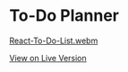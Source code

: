 <h1>To-Do Planner</h1>

[React-To-Do-List.webm](https://user-images.githubusercontent.com/103615207/225605806-0aa8b5e5-9a6b-409e-8833-53ad19fee294.webm)

<a href="https://react-to-do-app-paullarin.netlify.app/" >View on Live Version</a>
